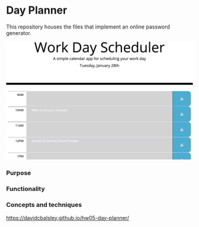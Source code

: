 # Day Planner
This repository houses the files that implement an online password generator.

![Screenshot for day planner](src/images/scheduler-screenshot.png)

### Purpose

### Functionality

### Concepts and techniques

https://davidcbalsley.github.io/hw05-day-planner/
